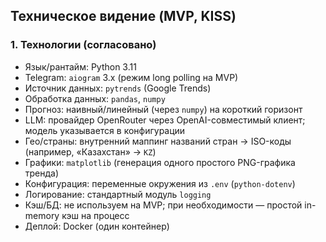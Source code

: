 ## Техническое видение (MVP, KISS)

### 1. Технологии (согласовано)
- Язык/рантайм: Python 3.11
- Telegram: `aiogram` 3.x (режим long polling на MVP)
- Источник данных: `pytrends` (Google Trends)
- Обработка данных: `pandas`, `numpy`
- Прогноз: наивный/линейный (через `numpy`) на короткий горизонт
- LLM: провайдер OpenRouter через OpenAI-совместимый клиент; модель указывается в конфигурации
- Гео/страны: внутренний маппинг названий стран → ISO-коды (например, «Казахстан» → `KZ`)
- Графики: `matplotlib` (генерация одного простого PNG-графика тренда)
- Конфигурация: переменные окружения из `.env` (`python-dotenv`)
- Логирование: стандартный модуль `logging`
- Кэш/БД: не используем на MVP; при необходимости — простой in-memory кэш на процесс
- Деплой: Docker (один контейнер)


